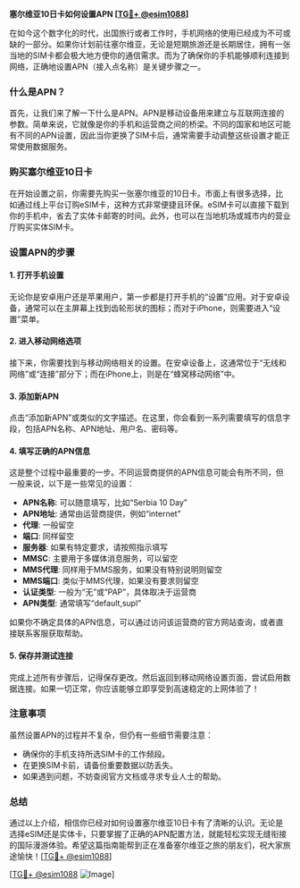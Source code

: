 **塞尔维亚10日卡如何设置APN [[TG💪+ @esim1088](https://t.me/s/esim1088)]**

在如今这个数字化的时代，出国旅行或者工作时，手机网络的使用已经成为不可或缺的一部分。如果你计划前往塞尔维亚，无论是短期旅游还是长期居住，拥有一张当地的SIM卡都会极大地方便你的通信需求。而为了确保你的手机能够顺利连接到网络，正确地设置APN（接入点名称）是关键步骤之一。

### 什么是APN？

首先，让我们来了解一下什么是APN。APN是移动设备用来建立与互联网连接的参数。简单来说，它就像是你的手机和运营商之间的桥梁。不同的国家和地区可能有不同的APN设置，因此当你更换了SIM卡后，通常需要手动调整这些设置才能正常使用数据服务。

### 购买塞尔维亚10日卡

在开始设置之前，你需要先购买一张塞尔维亚的10日卡。市面上有很多选择，比如通过线上平台订购eSIM卡，这种方式非常便捷且环保。eSIM卡可以直接下载到你的手机中，省去了实体卡邮寄的时间。此外，也可以在当地机场或城市内的营业厅购买实体SIM卡。

### 设置APN的步骤

#### 1. 打开手机设置

无论你是安卓用户还是苹果用户，第一步都是打开手机的“设置”应用。对于安卓设备，通常可以在主屏幕上找到齿轮形状的图标；而对于iPhone，则需要进入“设置”菜单。

#### 2. 进入移动网络选项

接下来，你需要找到与移动网络相关的设置。在安卓设备上，这通常位于“无线和网络”或“连接”部分下；而在iPhone上，则是在“蜂窝移动网络”中。

#### 3. 添加新APN

点击“添加新APN”或类似的文字描述。在这里，你会看到一系列需要填写的信息字段，包括APN名称、APN地址、用户名、密码等。

#### 4. 填写正确的APN信息

这是整个过程中最重要的一步。不同运营商提供的APN信息可能会有所不同，但一般来说，以下是一些常见的设置：

- **APN名称**: 可以随意填写，比如“Serbia 10 Day”
- **APN地址**: 通常由运营商提供，例如“internet”
- **代理**: 一般留空
- **端口**: 同样留空
- **服务器**: 如果有特定要求，请按照指示填写
- **MMSC**: 主要用于多媒体消息服务，可以留空
- **MMS代理**: 同样用于MMS服务，如果没有特别说明则留空
- **MMS端口**: 类似于MMS代理，如果没有要求则留空
- **认证类型**: 一般为“无”或“PAP”，具体取决于运营商
- **APN类型**: 通常填写“default,supl”

如果你不确定具体的APN信息，可以通过访问该运营商的官方网站查询，或者直接联系客服获取帮助。

#### 5. 保存并测试连接

完成上述所有步骤后，记得保存更改。然后返回到移动网络设置页面，尝试启用数据连接。如果一切正常，你应该能够立即享受到高速稳定的上网体验了！

### 注意事项

虽然设置APN的过程并不复杂，但仍有一些细节需要注意：

- 确保你的手机支持所选SIM卡的工作频段。
- 在更换SIM卡前，请备份重要数据以防丢失。
- 如果遇到问题，不妨查阅官方文档或寻求专业人士的帮助。

### 总结

通过以上介绍，相信你已经对如何设置塞尔维亚10日卡有了清晰的认识。无论是选择eSIM还是实体卡，只要掌握了正确的APN配置方法，就能轻松实现无缝衔接的国际漫游体验。希望这篇指南能帮到正在准备塞尔维亚之旅的朋友们，祝大家旅途愉快！[[TG💪+ @esim1088](https://t.me/s/esim1088)]

[[TG💪+ @esim1088](https://t.me/s/esim1088) ![Image](https://i.postimg.cc/4NQfJmqS/Snipaste-2025-05-13-00-14-12.png)]